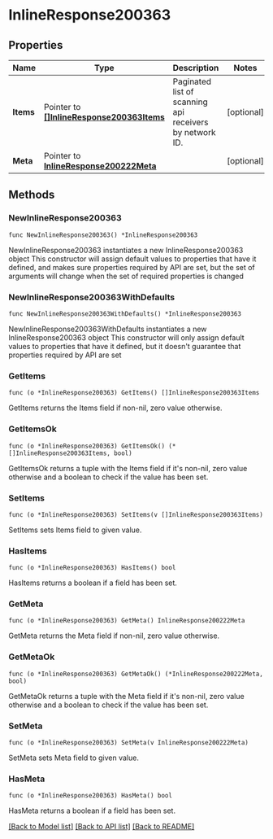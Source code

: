 # InlineResponse200363

## Properties

Name | Type | Description | Notes
------------ | ------------- | ------------- | -------------
**Items** | Pointer to [**[]InlineResponse200363Items**](InlineResponse200363Items.md) | Paginated list of scanning api receivers by network ID. | [optional] 
**Meta** | Pointer to [**InlineResponse200222Meta**](InlineResponse200222Meta.md) |  | [optional] 

## Methods

### NewInlineResponse200363

`func NewInlineResponse200363() *InlineResponse200363`

NewInlineResponse200363 instantiates a new InlineResponse200363 object
This constructor will assign default values to properties that have it defined,
and makes sure properties required by API are set, but the set of arguments
will change when the set of required properties is changed

### NewInlineResponse200363WithDefaults

`func NewInlineResponse200363WithDefaults() *InlineResponse200363`

NewInlineResponse200363WithDefaults instantiates a new InlineResponse200363 object
This constructor will only assign default values to properties that have it defined,
but it doesn't guarantee that properties required by API are set

### GetItems

`func (o *InlineResponse200363) GetItems() []InlineResponse200363Items`

GetItems returns the Items field if non-nil, zero value otherwise.

### GetItemsOk

`func (o *InlineResponse200363) GetItemsOk() (*[]InlineResponse200363Items, bool)`

GetItemsOk returns a tuple with the Items field if it's non-nil, zero value otherwise
and a boolean to check if the value has been set.

### SetItems

`func (o *InlineResponse200363) SetItems(v []InlineResponse200363Items)`

SetItems sets Items field to given value.

### HasItems

`func (o *InlineResponse200363) HasItems() bool`

HasItems returns a boolean if a field has been set.

### GetMeta

`func (o *InlineResponse200363) GetMeta() InlineResponse200222Meta`

GetMeta returns the Meta field if non-nil, zero value otherwise.

### GetMetaOk

`func (o *InlineResponse200363) GetMetaOk() (*InlineResponse200222Meta, bool)`

GetMetaOk returns a tuple with the Meta field if it's non-nil, zero value otherwise
and a boolean to check if the value has been set.

### SetMeta

`func (o *InlineResponse200363) SetMeta(v InlineResponse200222Meta)`

SetMeta sets Meta field to given value.

### HasMeta

`func (o *InlineResponse200363) HasMeta() bool`

HasMeta returns a boolean if a field has been set.


[[Back to Model list]](../README.md#documentation-for-models) [[Back to API list]](../README.md#documentation-for-api-endpoints) [[Back to README]](../README.md)


